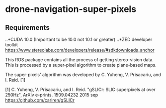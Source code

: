 # drone-navigation-super-pixels
##  Requirements
..*CUDA 10.0 (Important to be 10.0 not 10.1 or greater)
..*ZED developer toolkit  
https://www.stereolabs.com/developers/release/#sdkdownloads_anchor

This ROS package contains all the process of getting stereo-vision data. This is processed by a super-pixel algorithm to create plane-based maps.


The super-pixels' algorithm was developed by C. Yuheng, V. Prisacariu, and I. Reid. [1]


[1] C. Yuheng, V. Prisacariu, and I. Reid.  "gSLICr: SLIC superpixels at over 250Hz", ArXiv e-prints. 1509.04232 2015 sep
https://github.com/carlren/gSLICr
